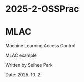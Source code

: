 # 2025-2-OSSPrac
# MLAC
Machine Learning Access Control

MLAC example

Written by Seihee Park

Date: 2025. 10. 2.